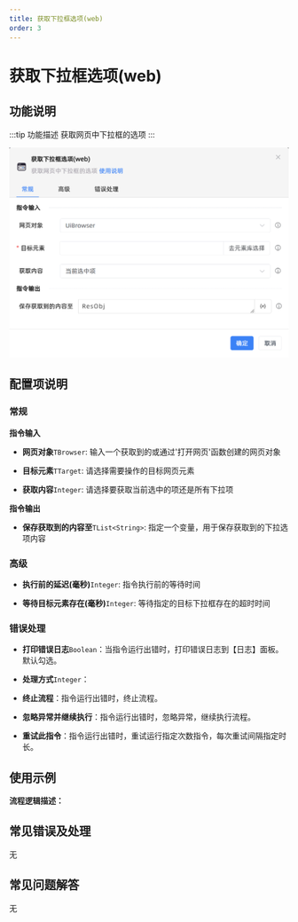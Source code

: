 ```yaml
---
title: 获取下拉框选项(web)
order: 3
---
```


# 获取下拉框选项(web)

## 功能说明

:::tip 功能描述
获取网页中下拉框的选项
:::

![获取下拉框选项(web)](../../../assets/获取下拉框选项(web)_command.png)

## 配置项说明

### 常规

**指令输入**

- **网页对象**`TBrowser`: 输入一个获取到的或通过'打开网页'函数创建的网页对象

- **目标元素**`TTarget`: 请选择需要操作的目标网页元素

- **获取内容**`Integer`: 请选择要获取当前选中的项还是所有下拉项


**指令输出**

- **保存获取到的内容至**`TList<String>`: 指定一个变量，用于保存获取到的下拉选项内容

### 高级

- **执行前的延迟(毫秒)**`Integer`: 指令执行前的等待时间

- **等待目标元素存在(毫秒)**`Integer`: 等待指定的目标下拉框存在的超时时间

### 错误处理

- **打印错误日志**`Boolean`：当指令运行出错时，打印错误日志到【日志】面板。默认勾选。

- **处理方式**`Integer`：

 - **终止流程**：指令运行出错时，终止流程。

 - **忽略异常并继续执行**：指令运行出错时，忽略异常，继续执行流程。

 - **重试此指令**：指令运行出错时，重试运行指定次数指令，每次重试间隔指定时长。

## 使用示例

**流程逻辑描述：** 

## 常见错误及处理

无

## 常见问题解答

无

